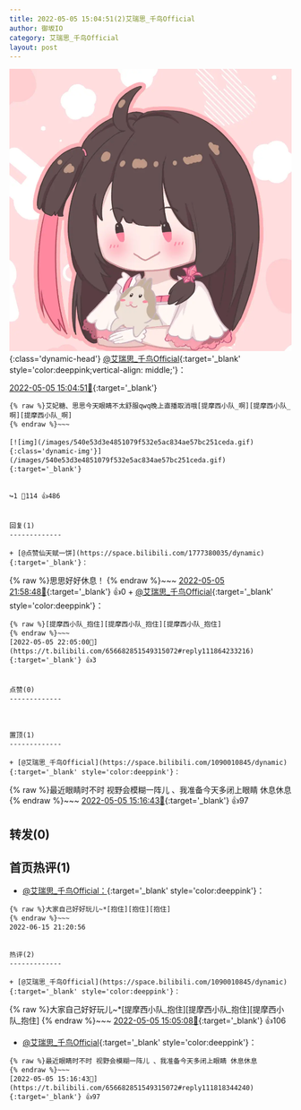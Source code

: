 ```yaml
---
title: 2022-05-05 15:04:51(2)艾瑞思_千鸟Official
author: 御坂IO
category: 艾瑞思_千鸟Official
layout: post
---
```


![img](/images/7e08840c56f251de28bdf766b647bd5fe9a5d50a.jpg){:class='dynamic-head'}
[@艾瑞思_千鸟Official](https://space.bilibili.com/1090010845/dynamic){:target='_blank' style='color:deeppink;vertical-align: middle;'}：

[2022-05-05 15:04:51🔗](https://t.bilibili.com/656682851549315072){:target='_blank'}

~~~
{% raw %}艾妃糖、思思今天眼睛不太舒服qwq晚上直播取消哦[提摩西小队_啊][提摩西小队_啊][提摩西小队_啊]
{% endraw %}~~~

[![img](/images/540e53d3e4851079f532e5ac834ae57bc251ceda.gif){:class='dynamic-img'}](/images/540e53d3e4851079f532e5ac834ae57bc251ceda.gif){:target='_blank'}


↪️1 💬114 👍486


回复(1)
-------------

+ [@点赞仙天赋一饼](https://space.bilibili.com/1777380035/dynamic){:target='_blank'}：
~~~
{% raw %}思思好好休息！
{% endraw %}~~~
[2022-05-05 21:58:48🔗](https://t.bilibili.com/656682851549315072#reply111863616976){:target='_blank'} 👍0
    + [@艾瑞思_千鸟Official](https://space.bilibili.com/1090010845/dynamic){:target='_blank' style='color:deeppink'}：
~~~
{% raw %}[提摩西小队_抱住][提摩西小队_抱住][提摩西小队_抱住]
{% endraw %}~~~
[2022-05-05 22:05:00🔗](https://t.bilibili.com/656682851549315072#reply111864233216){:target='_blank'} 👍3


点赞(0)
-------------



置顶(1)
-------------

+ [@艾瑞思_千鸟Official](https://space.bilibili.com/1090010845/dynamic){:target='_blank' style='color:deeppink'}：
~~~
{% raw %}最近眼睛时不时 视野会模糊一阵儿 、我准备今天多闭上眼睛 休息休息
{% endraw %}~~~
[2022-05-05 15:16:43🔗](https://t.bilibili.com/656682851549315072#reply111818344240){:target='_blank'} 👍97


转发(0)
-------------



首页热评(1)
-------------

+ [@艾瑞思_千鸟Official：](https://space.bilibili.com/1090010845/dynamic){:target='_blank' style='color:deeppink'}：
~~~
{% raw %}大家自己好好玩儿~*[抱住][抱住][抱住]
{% endraw %}~~~
2022-06-15 21:20:56


热评(2)
-------------

+ [@艾瑞思_千鸟Official](https://space.bilibili.com/1090010845/dynamic){:target='_blank' style='color:deeppink'}：
~~~
{% raw %}大家自己好好玩儿~*[提摩西小队_抱住][提摩西小队_抱住][提摩西小队_抱住]
{% endraw %}~~~
[2022-05-05 15:05:08🔗](https://t.bilibili.com/656682851549315072#reply111817377728){:target='_blank'} 👍106
+ [@艾瑞思_千鸟Official](https://space.bilibili.com/1090010845/dynamic){:target='_blank' style='color:deeppink'}：
~~~
{% raw %}最近眼睛时不时 视野会模糊一阵儿 、我准备今天多闭上眼睛 休息休息
{% endraw %}~~~
[2022-05-05 15:16:43🔗](https://t.bilibili.com/656682851549315072#reply111818344240){:target='_blank'} 👍97



